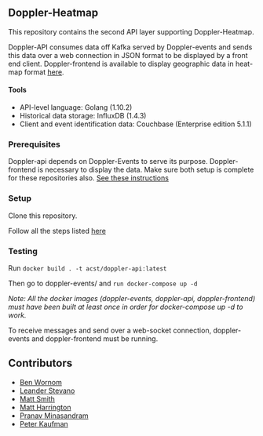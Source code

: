 ## Doppler-Heatmap

This repository contains the second API layer supporting Doppler-Heatmap.

Doppler-API consumes data off Kafka served by Doppler-events and sends this data over a web connection in JSON format to be displayed by a front end client. Doppler-frontend is available to display geographic data in heat-map format [here](https://github.com/acstech/doppler-frontend).

#### Tools
* API-level language: Golang (1.10.2)
* Historical data storage: InfluxDB (1.4.3)
* Client and event identification data: Couchbase (Enterprise edition 5.1.1)


### Prerequisites

Doppler-api depends on Doppler-Events to serve its purpose. Doppler-frontend is necessary to display the data. Make sure both setup is complete for these repositories also.
[See these instructions](https://github.com/acstech/doppler-events#Setup)

### Setup

Clone this repository.

Follow all the steps listed [here](https://github.com/acstech/doppler-events#Setup)


### Testing

Run `docker build . -t acst/doppler-api:latest`

Then go to doppler-events/ and `run docker-compose up -d`

_Note: All the docker images (doppler-events, doppler-api, doppler-frontend) must have been built at least once in order for docker-compose up -d to work._

To receive messages and send over a web-socket connection, doppler-events and doppler-frontend must be running.

## Contributors

* [Ben Wornom](https://github.com/bwornom7)
* [Leander Stevano](https://github.com/deepmicrobe)
* [Matt Smith](https://github.com/mattsmith803)
* [Matt Harrington](https://github.com/Matt2Harrington)
* [Pranav Minasandram](https://github.com/PranavMin)
* [Peter Kaufman](https://github.com/pjkaufman)
